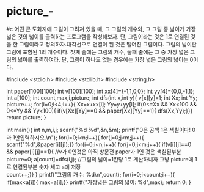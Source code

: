 # picture_-
#c
어떤 큰 도화지에 그림이 그려져 있을 때, 그 그림의 개수와, 그 그림 중 넓이가 가장 넓은 것의 넓이를 출력하는 프로그램을 작성해보자. 단, 그림이라는 것은 1로 연결된 것을 한 그림이라고 정의하자.대각선으로 연결이 된 것은 떨어진 그림이다. 그림의 넓이란 그림에 포함된 1의 개수이다. 첫째 줄에는 그림의 개수, 둘째 줄에는 그 중 가장 넓은 그림의 넓이를 출력하여라. 단, 그림이 하나도 없는 경우에는 가장 넓은 그림의 넓이는 0이다.

#include <stdio.h>
#include <stdlib.h>
#include <string.h>

int paper[100][100];
int v[100][100];
int xx[4]={-1,1,0,0};
int yy[4]={0,0,-1,1};
int a[100];
int count,max,i,picture;
int dfs(int x,int y){
	v[x][y]=1;
	int Xx;
	int Yy;
	picture++;
	for(i=0;i<4;i++){
		Xx=x+xx[i];
		Yy=y+yy[i];
		if(0<=Xx && Xx<100 && 0<=Yy && Yy<100){
			if(v[Xx][Yy]==0 && paper[Xx][Yy]==1){
				dfs(Xx,Yy);}}}
	return picture;
}


int main(){
	int n,m,i,j;
	scanf("%d %d",&n,&m);
	printf("0은 공백 1은 색칠이다! 0과 1만입력하시오.\n");
	for(i=0;i<n;i++){
		for(j=0;j<m;j++){
			scanf("%d",&paper[i][j]);}}
	for(i=0;i<n;i++){
		for(j=0;j<m;j++){
			if(v[i][j]==0 && paper[i][j]==1){ //v가 0인것은 아직 방문전 paper가 1인 것은 색칠된부분  
				picture=0;
				a[count]=dfs(i,j); //그림의 넓이=1칸당 1로 계산하니까 그냥 picture에 1로 연결된부분 숫자 세고 a에 저장  
				count++;}}
				}
	printf("그림의 개수: %d\n",count);
	for(i=0;i<count;i++){
		if(max<a[i]){
			max=a[i];}}
	printf("가장넓은 그림의 넓이: %d",max);
	return 0;
}
